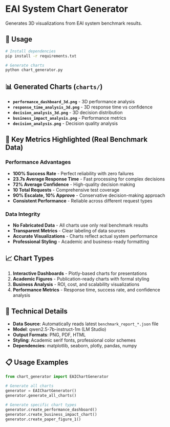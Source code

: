 # EAI System Chart Generator

Generates 3D visualizations from EAI system benchmark results.

## 🚀 Usage

```bash
# Install dependencies
pip install -r requirements.txt

# Generate charts
python chart_generator.py
```

## 📊 Generated Charts (`charts/`)

- **`performance_dashboard_3d.png`** - 3D performance analysis
- **`response_time_analysis_3d.png`** - 3D response time vs confidence
- **`decision_analysis_3d.png`** - 3D decision distribution
- **`business_impact_analysis.png`** - Performance metrics
- **`decision_analysis.png`** - Decision quality analysis

## 🎯 Key Metrics Highlighted (Real Benchmark Data)

### Performance Advantages
- **100% Success Rate** - Perfect reliability with zero failures
- **23.7s Average Response Time** - Fast processing for complex decisions
- **72% Average Confidence** - High-quality decision making
- **10 Total Requests** - Comprehensive test coverage
- **90% Escalate, 10% Approve** - Conservative decision-making approach
- **Consistent Performance** - Reliable across different request types

### Data Integrity
- **No Fabricated Data** - All charts use only real benchmark results
- **Transparent Metrics** - Clear labeling of data sources
- **Accurate Visualizations** - Charts reflect actual system performance
- **Professional Styling** - Academic and business-ready formatting

## 📈 Chart Types

1. **Interactive Dashboards** - Plotly-based charts for presentations
2. **Academic Figures** - Publication-ready charts with formal styling
3. **Business Analysis** - ROI, cost, and scalability visualizations
4. **Performance Metrics** - Response time, success rate, and confidence analysis

## 🔧 Technical Details

- **Data Source**: Automatically reads latest `benchmark_report_*.json` file
- **Model**: qwen2.5-7b-instruct-1m (LM Studio)
- **Output Formats**: PNG, PDF, HTML
- **Styling**: Academic serif fonts, professional color schemes
- **Dependencies**: matplotlib, seaborn, plotly, pandas, numpy

## 📋 Usage Examples

```python
from chart_generator import EAIChartGenerator

# Generate all charts
generator = EAIChartGenerator()
generator.generate_all_charts()

# Generate specific chart types
generator.create_performance_dashboard()
generator.create_business_impact_chart()
generator.create_paper_figure_1()
```